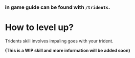 ### in game guide can be found with `/tridents`.

# How to level up?
Tridents skill involves impaling goes with your trident.

**(This is a WIP skill and more information will be added soon)**